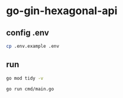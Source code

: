 # go-gin-hexagonal-api

## config .env

```bash
cp .env.example .env
```

## run

```bash
go mod tidy -v
```

```bash
go run cmd/main.go
```
